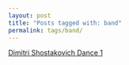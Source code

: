 ```yaml
---
layout: post
title: "Posts tagged with: band"
permalink: tags/band/
---
```

[Dimitri Shostakovich Dance 1](/2012/01/dimitri-shostakovich-dance-1)
